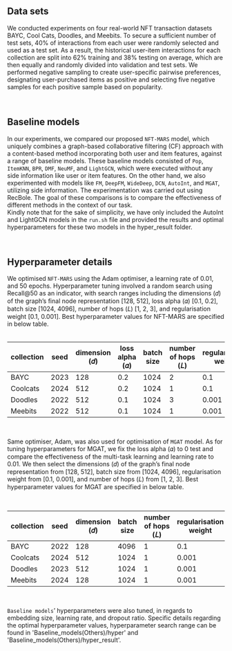 ## Data sets 
We conducted experiments on four real-world NFT transaction datasets BAYC, Cool Cats, Doodles, and Meebits. To secure a sufficient number of test sets, 40\% of interactions from each user were randomly selected and used as a test set. As a result, the historical user-item interactions for each collection are split into 62\% training and 38\% testing on average, which are then equally and randomly divided into validation and test sets. 
We performed negative sampling to create user-specific pairwise preferences, designating user-purchased items as positive and selecting five negative samples for each positive sample based on popularity.<br>

<br>

## Baseline models
In our experiments, we compared our proposed `NFT-MARS` model, which uniquely combines a graph-based collaborative filtering (CF) approach with a content-based method incorporating both user and item features, against a range of baseline models. These baseline models consisted of `Pop`, `ItemKNN`, `BPR`, `DMF`, `NeuMF`, and `LightGCN`, which were executed without any side information like user or item features. On the other hand, we also experimented with models like `FM`, `DeepFM`, `WideDeep`, `DCN`, `AutoInt`, and `MGAT`, utilizing side information. The experimentation was carried out using RecBole. The goal of these comparisons is to compare the effectiveness of different methods in the context of our task.<br> Kindly note that for the sake of simplicity, we have only included the AutoInt and LightGCN models in the `run.sh` file and provided the results and optimal hyperparameters for these two models in the hyper_result folder.<br>

<br>

## Hyperparameter details
We optimised `NFT-MARS` using the Adam optimiser, a learning rate of 0.01, and 50 epochs.
Hyperparameter tuning involved a random search using Recall@50 as an indicator, with search ranges including the
dimensions (𝑑) of the graph’s final node representation [128, 512], loss alpha (𝛼) [0.1, 0.2], batch size [1024, 4096],
number of hops (𝐿) [1, 2, 3], and regularisation weight [0.1, 0.001]. Best hyperparameter values for NFT-MARS are specified in below table.<br>
<br>

| collection | seed | dimension (𝑑) | loss alpha (𝛼) | batch size | number of hops (𝐿) | regularisation weight
|-------|------|------|-------------|-------------|-------------|-------------|
| BAYC  | 2023 | 128 | 0.2 | 1024 | 2 | 0.1 |
| Coolcats | 2024 | 512 | 0.2 | 1024 | 1 | 0.1 |
| Doodles | 2022 | 512 | 0.1 | 1024 | 3 | 0.001 |
| Meebits | 2022 | 512 | 0.1 | 1024 | 1 | 0.001 |

<br>

Same optimiser, Adam, was also used for optimisation of `MGAT` model. As for tuning hyperparameters for MGAT, we fix the loss alpha (𝛼) to 0 test and compare the effectiveness of the multi-task learning and learning rate to 0.01. We then select the dimensions (𝑑) of the graph’s final node representation from [128, 512], batch size from [1024, 4096], regularisation weight from [0.1, 0.001], and number of hops (𝐿) from [1, 2, 3]. Best hyperparameter values for MGAT are specified in below table.<br>

<br>

| collection | seed | dimension (𝑑) | batch size | number of hops (𝐿) | regularisation weight |
|-------|------|------|-------------|-------------|-------------|
| BAYC  | 2022 | 128 | 4096 | 1 | 0.1 |
| Coolcats | 2024 | 512 | 1024 | 1 | 0.001 |
| Doodles | 2023 | 512 | 1024 | 1 | 0.001 |
| Meebits | 2024 | 128 | 1024 | 1 | 0.001 |

<br>

`Baseline models`’ hyperparameters were also tuned, in regards to embedding size, learning rate, and dropout ratio. Specific details regarding the optimal hyperparameter values, hyperparameter search range can be found in 'Baseline_models(Others)/hyper' and 'Baseline_models(Others)/hyper_result'.

